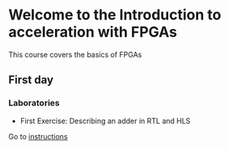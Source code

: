 # Welcome to the Introduction to acceleration with FPGAs

This course covers the basics of FPGAs

## First day

### Laboratories

* First Exercise: Describing an adder in RTL and HLS

Go to [instructions](first-exercise/adder/RTL/GUIDE.md)